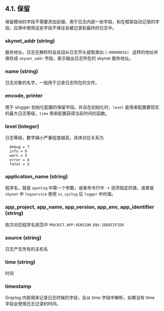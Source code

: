 ## 4.1. 保留

保留模块的字段不需要添加前缀，用于日志内部一些字段，和在框架自动记录的字段。应用中使用这些字段不保证会被记录到最终的日志中。

### skynet\_addr (string)

服务地址，日志在解析时会自动从日志开头提取类似 `[:0000001b] ` 这样的地址并保存成 `skynet_addr` 字段，表示输出日志所在的 skynet 服务地址。

### name (string)

日志对象的名字，一般用于记录日志所在的文件。

### encode, printer

用于 slogger 初始化配置的保留字段。并且在初始化时，`level` 是用来配置要现实的最大日志等级，`time` 用来配置获得当前时间的函数。


### level (integer)

日志等级，数字越小严重程度越高，具体对应关系为

	  debug = 7
	  info = 6
	  warn = 5
	  error = 4
	  fatal = 3

### application\_name (string)

程序名，就是 `openlog` 中第一个参数，或者命令行中 `-t` 选项指定的值，或者是 `skynet` 中 `logservice` 使用 `sx_syslog` 后 `logger` 中的值。

### app\_project, app\_name, app\_version, app\_env, app\_identifier (string)

依次对应程序名规范中 `PROJECT.APP.VERSION.ENV.IDENTIFIER`

### source (string)

日志产生所有的主机名

### time (string)

时间

### timestamp

Graylog 内部用来记录日志时候的字段，会从 time 字段中解析，如果没有 time 字段会使用日志记录的时间。